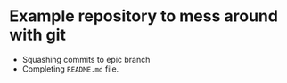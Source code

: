 # Example repository to mess around with git

* Squashing commits to epic branch
* Completing `README.md` file.

